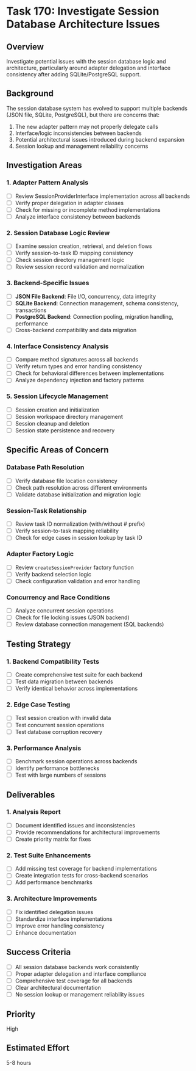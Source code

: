 # Task 170: Investigate Session Database Architecture Issues

## Overview

Investigate potential issues with the session database logic and architecture, particularly around adapter delegation and interface consistency after adding SQLite/PostgreSQL support.

## Background

The session database system has evolved to support multiple backends (JSON file, SQLite, PostgreSQL), but there are concerns that:

1. The new adapter pattern may not properly delegate calls
2. Interface/logic inconsistencies between backends
3. Potential architectural issues introduced during backend expansion
4. Session lookup and management reliability concerns

## Investigation Areas

### 1. Adapter Pattern Analysis

- [ ] Review SessionProviderInterface implementation across all backends
- [ ] Verify proper delegation in adapter classes
- [ ] Check for missing or incomplete method implementations
- [ ] Analyze interface consistency between backends

### 2. Session Database Logic Review

- [ ] Examine session creation, retrieval, and deletion flows
- [ ] Verify session-to-task ID mapping consistency
- [ ] Check session directory management logic
- [ ] Review session record validation and normalization

### 3. Backend-Specific Issues

- [ ] **JSON File Backend**: File I/O, concurrency, data integrity
- [ ] **SQLite Backend**: Connection management, schema consistency, transactions
- [ ] **PostgreSQL Backend**: Connection pooling, migration handling, performance
- [ ] Cross-backend compatibility and data migration

### 4. Interface Consistency Analysis

- [ ] Compare method signatures across all backends
- [ ] Verify return types and error handling consistency
- [ ] Check for behavioral differences between implementations
- [ ] Analyze dependency injection and factory patterns

### 5. Session Lifecycle Management

- [ ] Session creation and initialization
- [ ] Session workspace directory management
- [ ] Session cleanup and deletion
- [ ] Session state persistence and recovery

## Specific Areas of Concern

### Database Path Resolution

- [ ] Verify database file location consistency
- [ ] Check path resolution across different environments
- [ ] Validate database initialization and migration logic

### Session-Task Relationship

- [ ] Review task ID normalization (with/without # prefix)
- [ ] Verify session-to-task mapping reliability
- [ ] Check for edge cases in session lookup by task ID

### Adapter Factory Logic

- [ ] Review `createSessionProvider` factory function
- [ ] Verify backend selection logic
- [ ] Check configuration validation and error handling

### Concurrency and Race Conditions

- [ ] Analyze concurrent session operations
- [ ] Check for file locking issues (JSON backend)
- [ ] Review database connection management (SQL backends)

## Testing Strategy

### 1. Backend Compatibility Tests

- [ ] Create comprehensive test suite for each backend
- [ ] Test data migration between backends
- [ ] Verify identical behavior across implementations

### 2. Edge Case Testing

- [ ] Test session creation with invalid data
- [ ] Test concurrent session operations
- [ ] Test database corruption recovery

### 3. Performance Analysis

- [ ] Benchmark session operations across backends
- [ ] Identify performance bottlenecks
- [ ] Test with large numbers of sessions

## Deliverables

### 1. Analysis Report

- [ ] Document identified issues and inconsistencies
- [ ] Provide recommendations for architectural improvements
- [ ] Create priority matrix for fixes

### 2. Test Suite Enhancements

- [ ] Add missing test coverage for backend implementations
- [ ] Create integration tests for cross-backend scenarios
- [ ] Add performance benchmarks

### 3. Architecture Improvements

- [ ] Fix identified delegation issues
- [ ] Standardize interface implementations
- [ ] Improve error handling consistency
- [ ] Enhance documentation

## Success Criteria

- [ ] All session database backends work consistently
- [ ] Proper adapter delegation and interface compliance
- [ ] Comprehensive test coverage for all backends
- [ ] Clear architectural documentation
- [ ] No session lookup or management reliability issues

## Priority

High

## Estimated Effort

5-8 hours
